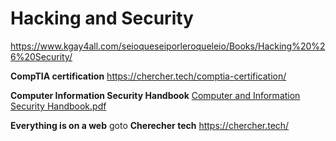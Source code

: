 # Hacking and Security
https://www.kgay4all.com/seioqueseiporleroqueleio/Books/Hacking%20%26%20Security/

**CompTIA certification**
https://chercher.tech/comptia-certification/

**Computer Information Security Handbook**
[Computer and Information Security Handbook.pdf](https://github.com/vishmano/hello-world/files/7761124/Computer.and.Information.Security.Handbook.pdf)

**Everything is on a web** goto **Cherecher tech**
https://chercher.tech/
